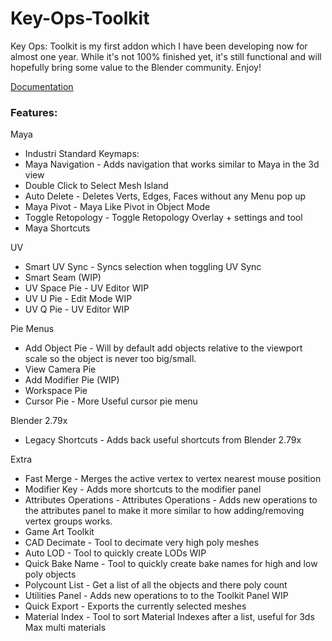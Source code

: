 # Key-Ops-Toolkit
Key Ops: Toolkit is my first addon which  I have been developing now for almost one year. While  it's not 100% finished yet, it's still functional and will hopefully bring some value to the Blender community. Enjoy!

[Documentation](https://key-ops-toolkit.notion.site/Key-Ops-Toolkit-Documentation-8683460f070542669f0dab4a92734dc9)

### Features:

Maya
- Industri Standard Keymaps:
- Maya Navigation - Adds navigation that works similar to Maya in the 3d view
- Double Click to Select Mesh Island
- Auto Delete - Deletes Verts, Edges, Faces without any Menu pop up 
- Maya Pivot - Maya Like Pivot in Object Mode 
- Toggle Retopology - Toggle Retopology Overlay + settings and tool 
- Maya Shortcuts

UV
- Smart UV Sync - Syncs selection when toggling UV Sync 
- Smart Seam (WIP)
- UV Space Pie - UV Editor WIP
- UV U Pie - Edit Mode WIP 
- UV Q Pie - UV Editor WIP

Pie Menus
- Add Object Pie - Will by default add objects relative to the viewport scale so the object is never too big/small.
- View Camera Pie
- Add Modifier Pie (WIP)
- Workspace Pie 
- Cursor Pie - More Useful cursor pie menu 

Blender 2.79x
- Legacy Shortcuts - Adds back useful shortcuts from Blender 2.79x


Extra
- Fast Merge - Merges the active vertex to vertex nearest mouse position
- Modifier Key - Adds more shortcuts to the modifier panel
- Attributes Operations - Attributes Operations - Adds new operations to the attributes panel to make it more similar to how adding/removing vertex groups works.
- Game Art Toolkit
- CAD Decimate - Tool to decimate very high poly meshes
- Auto LOD  - Tool to quickly create LODs WIP
- Quick Bake Name  - Tool to quickly create bake names for high and low poly objects
- Polycount List - Get a list of all the objects and there poly count
- Utilities Panel - Adds new operations to to the Toolkit Panel WIP
- Quick Export - Exports the currently selected meshes 
- Material Index - Tool to sort Material Indexes after a list, useful for 3ds Max multi materials

